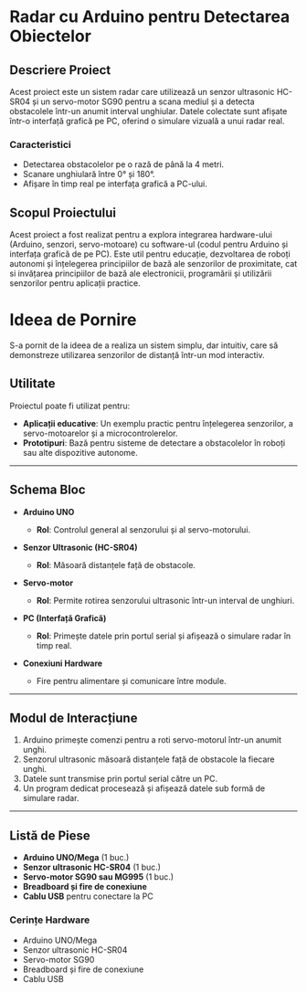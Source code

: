 # **Radar cu Arduino pentru Detectarea Obiectelor**

## **Descriere Proiect**
Acest proiect este un sistem radar care utilizează un senzor ultrasonic HC-SR04 și un servo-motor SG90 pentru a scana mediul și a detecta obstacolele într-un anumit interval unghiular. Datele colectate sunt afișate într-o interfață grafică pe PC, oferind o simulare vizuală a unui radar real.

### **Caracteristici**
- Detectarea obstacolelor pe o rază de până la 4 metri.
- Scanare unghiulară între 0° și 180°.
- Afișare în timp real pe interfața grafică a PC-ului.

## **Scopul Proiectului**
Acest proiect a fost realizat pentru a explora integrarea hardware-ului (Arduino, senzori, servo-motoare) cu software-ul (codul pentru Arduino și interfața grafică de pe PC). Este util pentru educație, dezvoltarea de roboți autonomi și înțelegerea principiilor de bază ale senzorilor de proximitate, cat si invățarea principiilor de bază ale electronicii, programării și utilizării senzorilor pentru aplicații practice.

# **Ideea de Pornire**

S-a pornit de la ideea de a realiza un sistem simplu, dar intuitiv, care să demonstreze utilizarea senzorilor de distanță într-un mod interactiv.

## **Utilitate**

Proiectul poate fi utilizat pentru:  
- **Aplicații educative**: Un exemplu practic pentru înțelegerea senzorilor, a servo-motoarelor și a microcontrolerelor.  
- **Prototipuri**: Bază pentru sisteme de detectare a obstacolelor în roboți sau alte dispozitive autonome.  

---

## **Schema Bloc**

- **Arduino UNO**  
  - **Rol**: Controlul general al senzorului și al servo-motorului.  

- **Senzor Ultrasonic (HC-SR04)**  
  - **Rol**: Măsoară distanțele față de obstacole.  

- **Servo-motor**  
  - **Rol**: Permite rotirea senzorului ultrasonic într-un interval de unghiuri.  

- **PC (Interfață Grafică)**  
  - **Rol**: Primește datele prin portul serial și afișează o simulare radar în timp real.  

- **Conexiuni Hardware**  
  - Fire pentru alimentare și comunicare între module.  

---

## **Modul de Interacțiune**

1. Arduino primește comenzi pentru a roti servo-motorul într-un anumit unghi.  
2. Senzorul ultrasonic măsoară distanțele față de obstacole la fiecare unghi.  
3. Datele sunt transmise prin portul serial către un PC.  
4. Un program dedicat procesează și afișează datele sub formă de simulare radar.

---

## **Listă de Piese**

- **Arduino UNO/Mega** (1 buc.)  
- **Senzor ultrasonic HC-SR04** (1 buc.)  
- **Servo-motor SG90 sau MG995** (1 buc.)  
- **Breadboard și fire de conexiune**  
- **Cablu USB** pentru conectare la PC  

### **Cerințe Hardware**
- Arduino UNO/Mega
- Senzor ultrasonic HC-SR04
- Servo-motor SG90
- Breadboard și fire de conexiune
- Cablu USB




